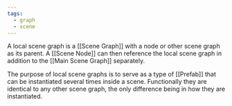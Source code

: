 ```yaml
---
tags:
  - graph
  - scene
---
```

A local scene graph is a [[Scene Graph]] with a node or other scene graph as its parent. A [[Scene Node]] can then reference the local scene graph in addition to the [[Main Scene Graph]] separately. 

The purpose of local scene graphs is to serve as a type of [[Prefab]] that can be instantiated several times inside a scene. Functionally they are identical to any other scene graph, the only difference being in how they are instantiated. 
